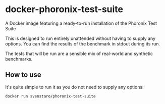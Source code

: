 # docker-phoronix-test-suite
A Docker image featuring a ready-to-run installation of the Phoronix Test Suite

This is designed to run entirely unattended without having to supply any options. You can find the results of the benchmark in stdout during its run.

The tests that will be run are a sensible mix of real-world and synthetic benchmarks.

## How to use

It's quite simple to run it as you do not need to supply any options:

    docker run svenstaro/phoronix-test-suite
